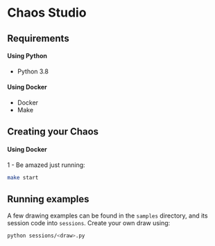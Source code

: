 Chaos Studio
=== 

## Requirements

#### Using Python

- Python 3.8

#### Using Docker

- Docker
- Make

## Creating your Chaos

#### Using Docker

1 - Be amazed just running:
``` sh
make start
```

## Running examples

A few drawing examples can be found in the `samples` directory, and its session code into `sessions`.
Create your own draw using:
``` sh
python sessions/<draw>.py
``` 